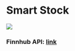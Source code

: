 # Smart Stock

<img src="https://projects-preview.s3.eu-west-3.amazonaws.com/smart+stock+mbdev.webp"    />


### Finnhub API: [link](https://finnhub.io/docs/api)
